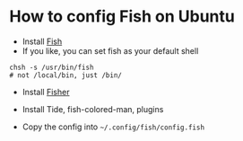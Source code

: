 # How to config Fish on Ubuntu

- Install [Fish](https://fishshell.com/)
- If you like, you can set fish as your default shell

```
chsh -s /usr/bin/fish
# not /local/bin, just /bin/
```

- Install [Fisher](https://github.com/jorgebucaran/fisher#installation)

- Install Tide, fish-colored-man, plugins

- Copy the config into `~/.config/fish/config.fish`

